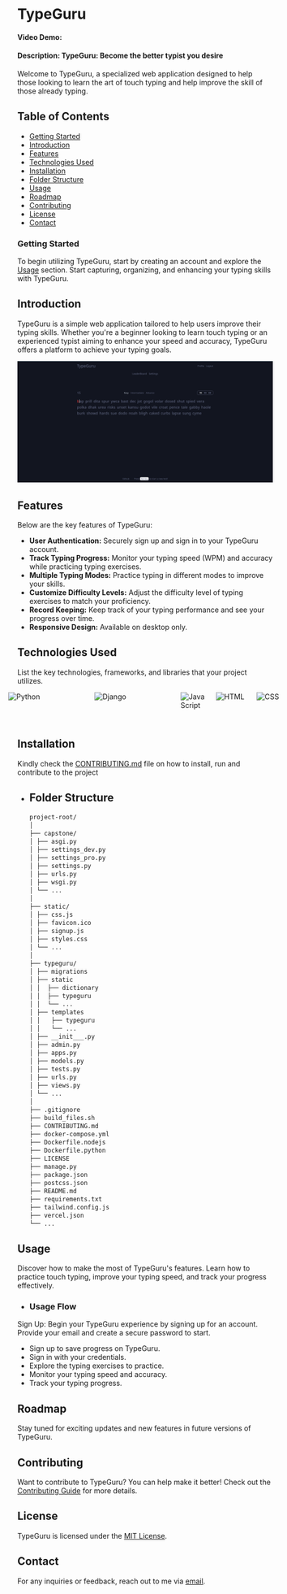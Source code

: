 # TypeGuru

#### Video Demo:

#### Description: TypeGuru: Become the better typist you desire

Welcome to TypeGuru, a specialized web application designed to help those looking to learn the art of touch typing and help improve the skill of those already typing.

## Table of Contents

- [Getting Started](#getting-started)
- [Introduction](#introduction)
- [Features](#features)
- [Technologies Used](#technologies-used)
- [Installation](#installation)
- [Folder Structure](#folder-structure)
- [Usage](#usage)
- [Roadmap](#roadmap)
- [Contributing](#contributing)
- [License](#license)
- [Contact](#contact)

### Getting Started

To begin utilizing TypeGuru, start by creating an account and explore the [Usage](#usage) section. Start capturing, organizing, and enhancing your typing skills with TypeGuru.

## Introduction

TypeGuru is a simple web application tailored to help users improve their typing skills. Whether you're a beginner looking to learn touch typing or an experienced typist aiming to enhance your speed and accuracy, TypeGuru offers a platform to achieve your typing goals.

![Application Homepage](image.png)

## Features

Below are the key features of TypeGuru:

- **User Authentication:** Securely sign up and sign in to your TypeGuru account.
- **Track Typing Progress:** Monitor your typing speed (WPM) and accuracy while practicing typing exercises.
- **Multiple Typing Modes:** Practice typing in different modes to improve your skills.
- **Customize Difficulty Levels:** Adjust the difficulty level of typing exercises to match your proficiency.
- **Record Keeping:** Keep track of your typing performance and see your progress over time.
- **Responsive Design:** Available on desktop only.

## Technologies Used

List the key technologies, frameworks, and libraries that your project utilizes.

<div style="display: flex; justify-content: center; align-items: baseline; gap: 20px;">
<img src="https://www.python.org/static/community_logos/python-logo-generic.svg" alt="Python" width="150" height="50"> <img src="https://www.djangoproject.com/m/img/logos/django-logo-negative.svg" alt="Django" width="150" height="50"> <img src="https://upload.wikimedia.org/wikipedia/commons/9/99/Unofficial_JavaScript_logo_2.svg" alt="JavaScript" width="50" height="50"> <img src="https://www.w3.org/html/logo/downloads/HTML5_Logo_256.png" alt="HTML" width="60" height="60"> <img src="https://upload.wikimedia.org/wikipedia/commons/d/d5/CSS3_logo_and_wordmark.svg" alt="CSS" width="50" height="60">
</div>

## Installation

Kindly check the [CONTRIBUTING.md](CONTRIBUTING.md) file on how to install, run and contribute to the project

- ## Folder Structure

  ```
  project-root/
  │
  ├── capstone/
  │ ├── asgi.py
  │ ├── settings_dev.py
  │ ├── settings_pro.py
  │ ├── settings.py
  │ ├── urls.py
  │ ├── wsgi.py
  │ └── ...
  │
  ├── static/
  │ ├── css.js
  │ ├── favicon.ico
  │ ├── signup.js
  │ ├── styles.css
  │ └── ...
  │
  ├── typeguru/
  │ ├── migrations
  │ ├── static
  │ │  ├── dictionary
  │ │  ├── typeguru
  │ │  └── ...
  │ ├── templates
  │ │   ├── typeguru
  │ │   └── ...
  │ ├── __init___.py
  │ ├── admin.py
  │ ├── apps.py
  │ ├── models.py
  │ ├── tests.py
  │ ├── urls.py
  │ ├── views.py
  │ └── ...
  │
  ├── .gitignore
  ├── build_files.sh
  ├── CONTRIBUTING.md
  ├── docker-compose.yml
  ├── Dockerfile.nodejs
  ├── Dockerfile.python
  ├── LICENSE
  ├── manage.py
  ├── package.json
  ├── postcss.json
  ├── README.md
  ├── requirements.txt
  ├── tailwind.config.js
  ├── vercel.json
  └── ...
  ```

## Usage

Discover how to make the most of TypeGuru's features. Learn how to practice touch typing, improve your typing speed, and track your progress effectively.

- ### Usage Flow

Sign Up: Begin your TypeGuru experience by signing up for an account. Provide your email and create a secure password to start.

- Sign up to save progress on TypeGuru.
- Sign in with your credentials.
- Explore the typing exercises to practice.
- Monitor your typing speed and accuracy.
- Track your typing progress.

## Roadmap

Stay tuned for exciting updates and new features in future versions of TypeGuru.

## Contributing

Want to contribute to TypeGuru? You can help make it better! Check out the [Contributing Guide](CONTRIBUTING.md) for more details.

## License

TypeGuru is licensed under the [MIT License](LICENSE).

## Contact

For any inquiries or feedback, reach out to me via [email](mailto:babsman4all@email.com).
